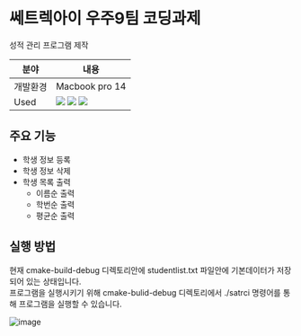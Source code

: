 # 쎄트렉아이 우주9팀 코딩과제

성적 관리 프로그램 제작

|  분야  |      내용     |
| ----- | ------------ |
| 개발환경 | Macbook pro 14 |
|  Used |  <img src="https://img.shields.io/badge/C-A8B9CC?style=flat-square&logo=C&logoColor=white"/> <img src="https://img.shields.io/badge/CMake-064F8C?style=flat-square&logo=CMake&logoColor=white"/> <img src="https://img.shields.io/badge/CLion-000000?style=flat-square&logo=CLion&logoColor=white"/>|

## 주요 기능
* 학생 정보 등록
* 학생 정보 삭제
* 학생 목록 출력
  * 이름순 출력
  * 학번순 출력
  * 평균순 출력

## 실행 방법
현재 cmake-build-debug 디렉토리안에 studentlist.txt 파일안에 기본데이터가 저장되어 있는 상태입니다.<br> 
프로그램을 실행시키기 위해 cmake-bulid-debug 디렉토리에서 ./satrci 명령어를 통해 프로그램을 실행할 수 있습니다.<br>

![image](https://user-images.githubusercontent.com/28686402/204726626-b3abf779-b86e-4604-a666-52a7c46007b0.png)
